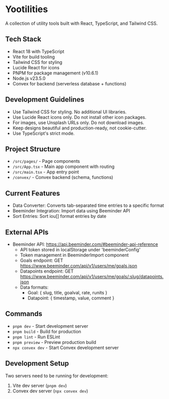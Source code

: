 # Yootilities

A collection of utility tools built with React, TypeScript, and Tailwind CSS.

## Tech Stack

- React 18 with TypeScript
- Vite for build tooling
- Tailwind CSS for styling
- Lucide React for icons
- PNPM for package management (v10.6.1)
- Node.js v23.5.0
- Convex for backend (serverless database + functions)

## Development Guidelines

- Use Tailwind CSS for styling. No additional UI libraries.
- Use Lucide React icons only. Do not install other icon packages.
- For images, use Unsplash URLs only. Do not download images.
- Keep designs beautiful and production-ready, not cookie-cutter.
- Use TypeScript's strict mode.

## Project Structure

- `/src/pages/` - Page components
- `/src/App.tsx` - Main app component with routing
- `/src/main.tsx` - App entry point
- `/convex/` - Convex backend (schema, functions)

## Current Features

- Data Converter: Converts tab-separated time entries to a specific format
- Beeminder Integration: Import data using Beeminder API
- Sort Entries: Sort iou[] format entries by date

## External APIs

- Beeminder API: https://api.beeminder.com/#beeminder-api-reference
  - API token stored in localStorage under 'beeminderConfig'
  - Token management in BeeminderImport component
  - Goals endpoint: GET https://www.beeminder.com/api/v1/users/me/goals.json
  - Datapoints endpoint: GET https://www.beeminder.com/api/v1/users/me/goals/:slug/datapoints.json
  - Data formats:
    - Goal: { slug, title, goalval, rate, runits }
    - Datapoint: { timestamp, value, comment }

## Commands

- `pnpm dev` - Start development server
- `pnpm build` - Build for production
- `pnpm lint` - Run ESLint
- `pnpm preview` - Preview production build
- `npx convex dev` - Start Convex development server

## Development Setup

Two servers need to be running for development:
1. Vite dev server (`pnpm dev`)
2. Convex dev server (`npx convex dev`)
